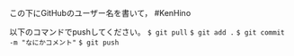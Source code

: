 この下にGitHubのユーザー名を書いて，
#KenHino

以下のコマンドでpushしてください。
```$ git pull```
```$ git add .```
```$ git commit -m "なにかコメント"```
```$ git push```
